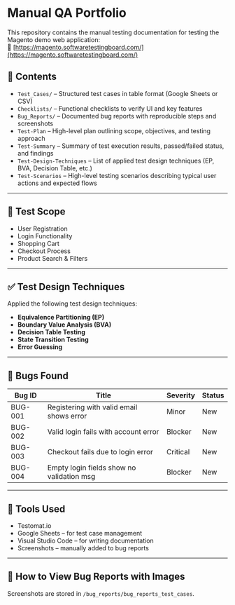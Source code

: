 # Manual QA Portfolio

This repository contains the manual testing documentation for testing the Magento demo web application:  
🔗 [https://magento.softwaretestingboard.com/](https://magento.softwaretestingboard.com/)

## 📁 Contents

- `Test_Cases/` – Structured test cases in table format (Google Sheets or CSV)
- `Checklists/` – Functional checklists to verify UI and key features
- `Bug_Reports/` – Documented bug reports with reproducible steps and screenshots
- `Test-Plan` – High-level plan outlining scope, objectives, and testing approach
- `Test-Summary` – Summary of test execution results, passed/failed status, and findings
- `Test-Design-Techniques` – List of applied test design techniques (EP, BVA, Decision Table, etc.)
- `Test-Scenarios` – High-level testing scenarios describing typical user actions and expected flows

---

## 📌 Test Scope

- User Registration  
- Login Functionality  
- Shopping Cart  
- Checkout Process  
- Product Search & Filters  

---

## ✅ Test Design Techniques

Applied the following test design techniques:

- **Equivalence Partitioning (EP)**
- **Boundary Value Analysis (BVA)**
- **Decision Table Testing**
- **State Transition Testing**
- **Error Guessing**

---

## 🐞 Bugs Found

| Bug ID  | Title                                      | Severity | Status   |
|--------|--------------------------------------------|----------|-----------|
| BUG-001 | Registering with valid email shows error  | Minor    | New       |
| BUG-002 | Valid login fails with account error      | Blocker  | New       |
| BUG-003 | Checkout fails due to login error         | Critical | New       |
| BUG-004 | Empty login fields show no validation msg | Blocker  | New       |

---

## 🔧 Tools Used

- Testomat.io
- Google Sheets – for test case management  
- Visual Studio Code – for writing documentation  
- Screenshots – manually added to bug reports

---

## 📸 How to View Bug Reports with Images

Screenshots are stored in `/bug_reports/bug_reports_test_cases`.
